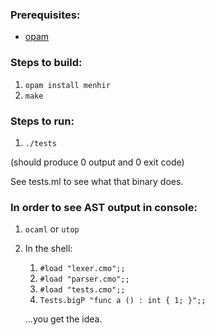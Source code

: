 ### Prerequisites:

- [opam](https://opam.ocaml.org/)

### Steps to build:

1. `opam install menhir`
2. `make`

### Steps to run:

1. `./tests`

(should produce 0 output and 0 exit code)

See tests.ml to see what that binary does.

### In order to see AST output in console:

1. `ocaml` or `utop`
2. In the shell:

   1. `#load "lexer.cmo";;`
   2. `#load "parser.cmo";;`
   3. `#load "tests.cmo";;`
   4. `Tests.bigP "func a () : int { 1; }";;`

   ...you get the idea.
